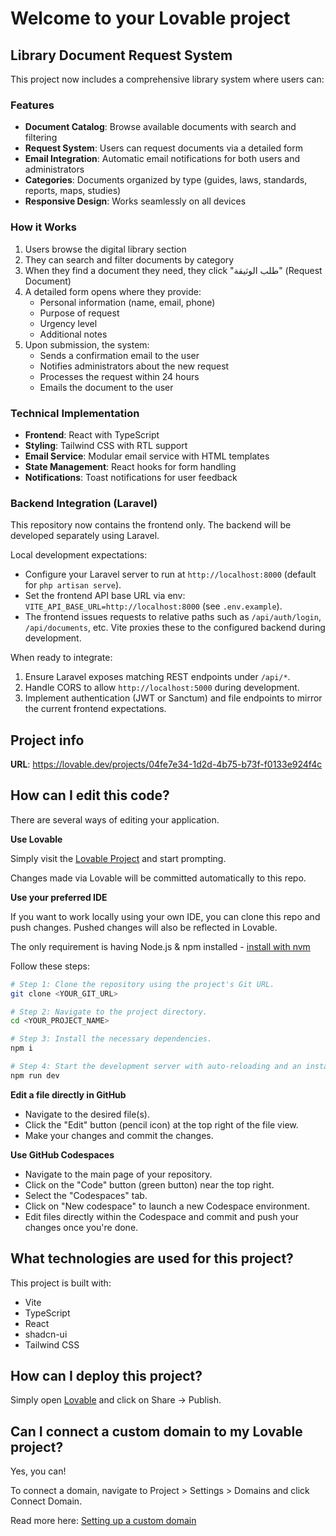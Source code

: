 # Welcome to your Lovable project

## Library Document Request System

This project now includes a comprehensive library system where users can:

### Features
- **Document Catalog**: Browse available documents with search and filtering
- **Request System**: Users can request documents via a detailed form
- **Email Integration**: Automatic email notifications for both users and administrators
- **Categories**: Documents organized by type (guides, laws, standards, reports, maps, studies)
- **Responsive Design**: Works seamlessly on all devices

### How it Works
1. Users browse the digital library section
2. They can search and filter documents by category
3. When they find a document they need, they click "طلب الوثيقة" (Request Document)
4. A detailed form opens where they provide:
   - Personal information (name, email, phone)
   - Purpose of request
   - Urgency level
   - Additional notes
5. Upon submission, the system:
   - Sends a confirmation email to the user
   - Notifies administrators about the new request
   - Processes the request within 24 hours
   - Emails the document to the user

### Technical Implementation
- **Frontend**: React with TypeScript
- **Styling**: Tailwind CSS with RTL support
- **Email Service**: Modular email service with HTML templates
- **State Management**: React hooks for form handling
- **Notifications**: Toast notifications for user feedback

### Backend Integration (Laravel)
This repository now contains the frontend only. The backend will be developed separately using Laravel.

Local development expectations:
- Configure your Laravel server to run at `http://localhost:8000` (default for `php artisan serve`).
- Set the frontend API base URL via env: `VITE_API_BASE_URL=http://localhost:8000` (see `.env.example`).
- The frontend issues requests to relative paths such as `/api/auth/login`, `/api/documents`, etc. Vite proxies these to the configured backend during development.

When ready to integrate:
1. Ensure Laravel exposes matching REST endpoints under `/api/*`.
2. Handle CORS to allow `http://localhost:5000` during development.
3. Implement authentication (JWT or Sanctum) and file endpoints to mirror the current frontend expectations.

## Project info

**URL**: https://lovable.dev/projects/04fe7e34-1d2d-4b75-b73f-f0133e924f4c

## How can I edit this code?

There are several ways of editing your application.

**Use Lovable**

Simply visit the [Lovable Project](https://lovable.dev/projects/04fe7e34-1d2d-4b75-b73f-f0133e924f4c) and start prompting.

Changes made via Lovable will be committed automatically to this repo.

**Use your preferred IDE**

If you want to work locally using your own IDE, you can clone this repo and push changes. Pushed changes will also be reflected in Lovable.

The only requirement is having Node.js & npm installed - [install with nvm](https://github.com/nvm-sh/nvm#installing-and-updating)

Follow these steps:

```sh
# Step 1: Clone the repository using the project's Git URL.
git clone <YOUR_GIT_URL>

# Step 2: Navigate to the project directory.
cd <YOUR_PROJECT_NAME>

# Step 3: Install the necessary dependencies.
npm i

# Step 4: Start the development server with auto-reloading and an instant preview.
npm run dev
```

**Edit a file directly in GitHub**

- Navigate to the desired file(s).
- Click the "Edit" button (pencil icon) at the top right of the file view.
- Make your changes and commit the changes.

**Use GitHub Codespaces**

- Navigate to the main page of your repository.
- Click on the "Code" button (green button) near the top right.
- Select the "Codespaces" tab.
- Click on "New codespace" to launch a new Codespace environment.
- Edit files directly within the Codespace and commit and push your changes once you're done.

## What technologies are used for this project?

This project is built with:

- Vite
- TypeScript
- React
- shadcn-ui
- Tailwind CSS

## How can I deploy this project?

Simply open [Lovable](https://lovable.dev/projects/04fe7e34-1d2d-4b75-b73f-f0133e924f4c) and click on Share -> Publish.

## Can I connect a custom domain to my Lovable project?

Yes, you can!

To connect a domain, navigate to Project > Settings > Domains and click Connect Domain.

Read more here: [Setting up a custom domain](https://docs.lovable.dev/tips-tricks/custom-domain#step-by-step-guide)
